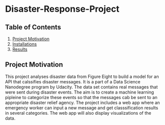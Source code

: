 # Disaster-Response-Project

## Table of Contents

1. [Project Motivation](#Project-Motivation)
2. [Installations](#Installations)
3. [Results](#Results) 

## Project Motivation

This project analyses disaster data from Figure Eight to build a model for an API that calssifies disaster messages. It is a part of a Data Science Nanodegree program by Udacity. The data set contains real messages that were sent during disaster events. The aim is to create a machine learning pipleine to categorize these events so that the messages cab be sent to an appropriate disaster relief agency. The project includes a web app where an emergency worker can input a new message and get classsification results in several categories. The web app will also display visualizations of the data.


